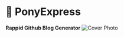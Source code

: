 # &#128014; PonyExpress
**Rappid Github Blog Generator**
![Cover Photo](./assets/images/cover.jpg)

